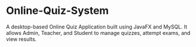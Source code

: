 # Online-Quiz-System
A desktop-based Online Quiz Application built using JavaFX and MySQL. It allows Admin, Teacher, and Student to manage quizzes, attempt exams, and view results.
